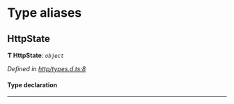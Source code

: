 

# Type aliases

<a id="httpstate"></a>

##  HttpState

**Ƭ HttpState**: *`object`*

*Defined in [http/types.d.ts:8](https://github.com/polkadot-js/api/blob/74737b6/packages/api-provider/src/http/types.d.ts#L8)*

#### Type declaration

___

